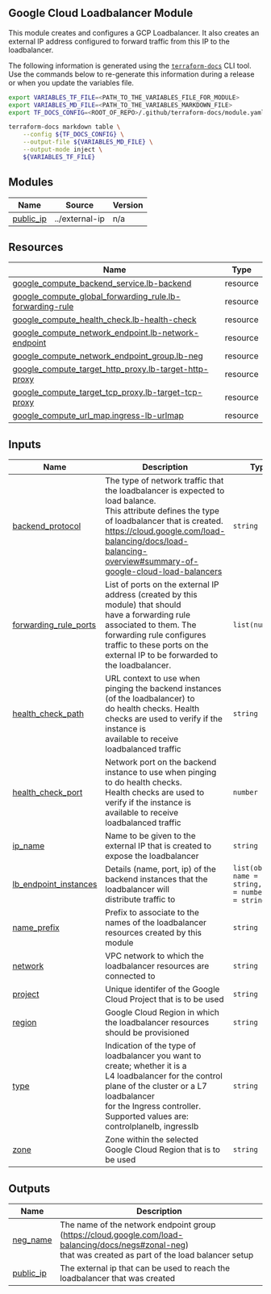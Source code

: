 ## Google Cloud Loadbalancer Module

This module creates and configures a GCP Loadbalancer. It also creates an
external IP address configured to forward traffic from this IP to the
loadbalancer.

The following information is generated using the
[`terraform-docs`](https://github.com/terraform-docs/terraform-docs)
CLI tool. Use the commands below to re-generate this information during a
release or when you update the variables file. 

```sh
export VARIABLES_TF_FILE=<PATH_TO_THE_VARIABLES_FILE_FOR_MODULE>
export VARIABLES_MD_FILE=<PATH_TO_THE_VARIABLES_MARKDOWN_FILE>
export TF_DOCS_CONFIG=<ROOT_OF_REPO>/.github/terraform-docs/module.yaml

terraform-docs markdown table \
    --config ${TF_DOCS_CONFIG} \
    --output-file ${VARIABLES_MD_FILE} \
    --output-mode inject \
    ${VARIABLES_TF_FILE}
```

<!-- BEGIN_TF_DOCS -->
## Modules

| Name | Source | Version |
|------|--------|---------|
| <a name="module_public_ip"></a> [public\_ip](#module\_public\_ip) | ../external-ip | n/a |

## Resources

| Name | Type |
|------|------|
| [google_compute_backend_service.lb-backend](https://registry.terraform.io/providers/hashicorp/google/latest/docs/resources/compute_backend_service) | resource |
| [google_compute_global_forwarding_rule.lb-forwarding-rule](https://registry.terraform.io/providers/hashicorp/google/latest/docs/resources/compute_global_forwarding_rule) | resource |
| [google_compute_health_check.lb-health-check](https://registry.terraform.io/providers/hashicorp/google/latest/docs/resources/compute_health_check) | resource |
| [google_compute_network_endpoint.lb-network-endpoint](https://registry.terraform.io/providers/hashicorp/google/latest/docs/resources/compute_network_endpoint) | resource |
| [google_compute_network_endpoint_group.lb-neg](https://registry.terraform.io/providers/hashicorp/google/latest/docs/resources/compute_network_endpoint_group) | resource |
| [google_compute_target_http_proxy.lb-target-http-proxy](https://registry.terraform.io/providers/hashicorp/google/latest/docs/resources/compute_target_http_proxy) | resource |
| [google_compute_target_tcp_proxy.lb-target-tcp-proxy](https://registry.terraform.io/providers/hashicorp/google/latest/docs/resources/compute_target_tcp_proxy) | resource |
| [google_compute_url_map.ingress-lb-urlmap](https://registry.terraform.io/providers/hashicorp/google/latest/docs/resources/compute_url_map) | resource |

## Inputs

| Name | Description | Type | Default | Required |
|------|-------------|------|---------|:--------:|
| <a name="input_backend_protocol"></a> [backend\_protocol](#input\_backend\_protocol) | The type of network traffic that the loadbalancer is expected to load balance.<br>  This attribute defines the type of loadbalancer that is created.<br>  https://cloud.google.com/load-balancing/docs/load-balancing-overview#summary-of-google-cloud-load-balancers | `string` | n/a | yes |
| <a name="input_forwarding_rule_ports"></a> [forwarding\_rule\_ports](#input\_forwarding\_rule\_ports) | List of ports on the external IP address (created by this module) that should<br>  have a forwarding rule associated to them. The forwarding rule configures<br>  traffic to these ports on the external IP to be forwarded to the loadbalancer. | `list(number)` | <pre>[<br>  443,<br>  80<br>]</pre> | no |
| <a name="input_health_check_path"></a> [health\_check\_path](#input\_health\_check\_path) | URL context to use when pinging the backend instances (of the loadbalancer) to<br>  do health checks. Health checks are used to verify if the instance is<br>  available to receive loadbalanced traffic | `string` | `"/readyz"` | no |
| <a name="input_health_check_port"></a> [health\_check\_port](#input\_health\_check\_port) | Network port on the backend instance to use when pinging to do health checks.<br>  Health checks are used to verify if the instance is available to receive<br>  loadbalanced traffic | `number` | `6444` | no |
| <a name="input_ip_name"></a> [ip\_name](#input\_ip\_name) | Name to be given to the external IP that is created to expose the loadbalancer | `string` | n/a | yes |
| <a name="input_lb_endpoint_instances"></a> [lb\_endpoint\_instances](#input\_lb\_endpoint\_instances) | Details (name, port, ip) of the backend instances that the loadbalancer will<br>  distribute traffic to | `list(object({ name = string, port = number, ip = string }))` | `[]` | no |
| <a name="input_name_prefix"></a> [name\_prefix](#input\_name\_prefix) | Prefix to associate to the names of the loadbalancer resources created by this module | `string` | n/a | yes |
| <a name="input_network"></a> [network](#input\_network) | VPC network to which the loadbalancer resources are connected to | `string` | `"default"` | no |
| <a name="input_project"></a> [project](#input\_project) | Unique identifer of the Google Cloud Project that is to be used | `string` | n/a | yes |
| <a name="input_region"></a> [region](#input\_region) | Google Cloud Region in which the loadbalancer resources should be provisioned | `string` | n/a | yes |
| <a name="input_type"></a> [type](#input\_type) | Indication of the type of loadbalancer you want to create; whether it is a<br>    L4 loadbalancer for the control plane of the cluster or a L7 loadbalancer<br>    for the Ingress controller. Supported values are: controlplanelb, ingresslb | `string` | n/a | yes |
| <a name="input_zone"></a> [zone](#input\_zone) | Zone within the selected Google Cloud Region that is to be used | `string` | n/a | yes |

## Outputs

| Name | Description |
|------|-------------|
| <a name="output_neg_name"></a> [neg\_name](#output\_neg\_name) | The name of the network endpoint group (https://cloud.google.com/load-balancing/docs/negs#zonal-neg)<br>        that was created as part of the load balancer setup |
| <a name="output_public_ip"></a> [public\_ip](#output\_public\_ip) | The external ip that can be used to reach the loadbalancer that was created |
<!-- END_TF_DOCS -->